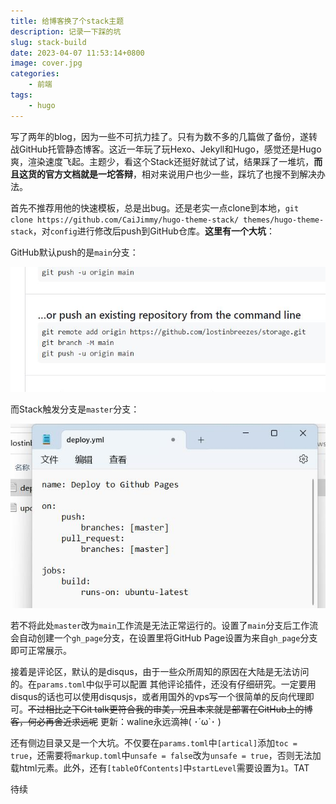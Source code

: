 ```yaml
---
title: 给博客换了个stack主题
description: 记录一下踩的坑
slug: stack-build
date: 2023-04-07 11:53:14+0800
image: cover.jpg
categories:
    - 前端
tags:
    - hugo
---
```


写了两年的blog，因为一些不可抗力挂了。只有为数不多的几篇做了备份，遂转战GitHub托管静态博客。这近一年玩了玩Hexo、Jekyll和Hugo，感觉还是Hugo爽，渲染速度飞起。主题少，看这个Stack还挺好就试了试，结果踩了一堆坑，**而且这货的官方文档就是一坨答辩**，相对来说用户也少一些，踩坑了也搜不到解决办法。

首先不推荐用他的快速模板，总是出bug。还是老实一点clone到本地，`git clone https://github.com/CaiJimmy/hugo-theme-stack/ themes/hugo-theme-stack`，对`config`进行修改后push到GitHub仓库。**这里有一个大坑**：

GitHub默认push的是`main`分支：

![main_branch](main_branch.jpg)

而Stack触发分支是`master`分支：

![master_branch](master_branch.jpg)

若不将此处`master`改为`main`工作流是无法正常运行的。设置了`main`分支后工作流会自动创建一个`gh_page`分支，在设置里将GitHub Page设置为来自`gh_page`分支即可正常展示。

接着是评论区，默认的是disqus，由于一些众所周知的原因在大陆是无法访问的。在`params.toml`中似乎可以配置 其他评论插件，还没有仔细研究。一定要用disqus的话也可以使用disqusjs，或者用国外的vps写一个很简单的反向代理即可。~~不过相比之下Git talk更符合我的审美，况且本来就是部署在GitHub上的博客，何必再舍近求远呢~~  更新：waline永远滴神( ･´ω`･ )

还有侧边目录又是一个大坑。不仅要在`params.toml`中`[artical]`添加`toc = true`，还需要将`markup.toml`中`unsafe = false`改为`unsafe = true`，否则无法加载html元素。此外，还有`[tableOfContents]`中`startLevel`需要设置为`1`。TAT

待续
